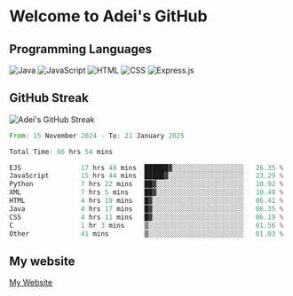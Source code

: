 # Welcome to Adei's GitHub

## Programming Languages
![Java](https://img.shields.io/badge/Java-007396?style=flat-square&logo=java&logoColor=white)
![JavaScript](https://img.shields.io/badge/JavaScript-F7DF1E?style=flat-square&logo=javascript&logoColor=black)
![HTML](https://img.shields.io/badge/HTML-E34F26?style=flat-square&logo=html5&logoColor=white)
![CSS](https://img.shields.io/badge/CSS-1572B6?style=flat-square&logo=css3&logoColor=white)
![Express.js](https://img.shields.io/badge/Express.js-000000?style=flat-square&logo=express&logoColor=white)


## GitHub Streak
![Adei's GitHub Streak](https://github-readme-streak-stats.herokuapp.com/?user=AdeiTamayo&hide_border=true)

<!--START_SECTION:waka-->

```rust
From: 15 November 2024 - To: 21 January 2025

Total Time: 66 hrs 54 mins

EJS               17 hrs 48 mins  ██████▓░░░░░░░░░░░░░░░░░░   26.35 %
JavaScript        15 hrs 44 mins  █████▓░░░░░░░░░░░░░░░░░░░   23.29 %
Python            7 hrs 22 mins   ██▓░░░░░░░░░░░░░░░░░░░░░░   10.92 %
XML               7 hrs 5 mins    ██▓░░░░░░░░░░░░░░░░░░░░░░   10.49 %
HTML              4 hrs 19 mins   █▓░░░░░░░░░░░░░░░░░░░░░░░   06.41 %
Java              4 hrs 17 mins   █▓░░░░░░░░░░░░░░░░░░░░░░░   06.35 %
CSS               4 hrs 11 mins   █▓░░░░░░░░░░░░░░░░░░░░░░░   06.19 %
C                 1 hr 3 mins     ▒░░░░░░░░░░░░░░░░░░░░░░░░   01.56 %
Other             41 mins         ▒░░░░░░░░░░░░░░░░░░░░░░░░   01.03 %
```

<!--END_SECTION:waka-->

## My website
[My Website](https://adei.eus)


